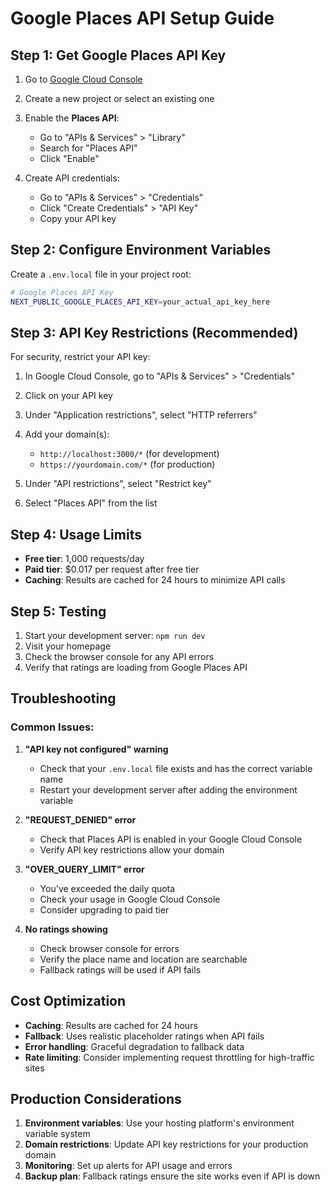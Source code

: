# Google Places API Setup Guide

## Step 1: Get Google Places API Key

1. Go to [Google Cloud Console](https://console.cloud.google.com/)
2. Create a new project or select an existing one
3. Enable the **Places API**:
   - Go to "APIs & Services" > "Library"
   - Search for "Places API"
   - Click "Enable"

4. Create API credentials:
   - Go to "APIs & Services" > "Credentials"
   - Click "Create Credentials" > "API Key"
   - Copy your API key

## Step 2: Configure Environment Variables

Create a `.env.local` file in your project root:

```bash
# Google Places API Key
NEXT_PUBLIC_GOOGLE_PLACES_API_KEY=your_actual_api_key_here
```

## Step 3: API Key Restrictions (Recommended)

For security, restrict your API key:

1. In Google Cloud Console, go to "APIs & Services" > "Credentials"
2. Click on your API key
3. Under "Application restrictions", select "HTTP referrers"
4. Add your domain(s):
   - `http://localhost:3000/*` (for development)
   - `https://yourdomain.com/*` (for production)

5. Under "API restrictions", select "Restrict key"
6. Select "Places API" from the list

## Step 4: Usage Limits

- **Free tier**: 1,000 requests/day
- **Paid tier**: $0.017 per request after free tier
- **Caching**: Results are cached for 24 hours to minimize API calls

## Step 5: Testing

1. Start your development server: `npm run dev`
2. Visit your homepage
3. Check the browser console for any API errors
4. Verify that ratings are loading from Google Places API

## Troubleshooting

### Common Issues:

1. **"API key not configured" warning**
   - Check that your `.env.local` file exists and has the correct variable name
   - Restart your development server after adding the environment variable

2. **"REQUEST_DENIED" error**
   - Check that Places API is enabled in your Google Cloud Console
   - Verify API key restrictions allow your domain

3. **"OVER_QUERY_LIMIT" error**
   - You've exceeded the daily quota
   - Check your usage in Google Cloud Console
   - Consider upgrading to paid tier

4. **No ratings showing**
   - Check browser console for errors
   - Verify the place name and location are searchable
   - Fallback ratings will be used if API fails

## Cost Optimization

- **Caching**: Results are cached for 24 hours
- **Fallback**: Uses realistic placeholder ratings when API fails
- **Error handling**: Graceful degradation to fallback data
- **Rate limiting**: Consider implementing request throttling for high-traffic sites

## Production Considerations

1. **Environment variables**: Use your hosting platform's environment variable system
2. **Domain restrictions**: Update API key restrictions for your production domain
3. **Monitoring**: Set up alerts for API usage and errors
4. **Backup plan**: Fallback ratings ensure the site works even if API is down
